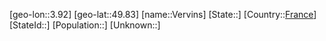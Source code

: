 ﻿---
location: [49.83,3.92]
type: City
tags:
- geo/City


SpocWebEntityId: 35256
isDeleted: false
confidential: public

---
[geo-lon::3.92]
[geo-lat::49.83]
[name::Vervins]
[State::]
[Country::[France](geo/Continent/Europe/France.md)]
[StateId::]
[Population::]
[Unknown::]

